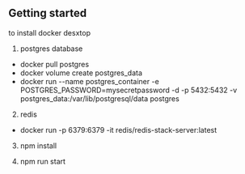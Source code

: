 ## Getting started

to install docker desxtop

1. postgres database
- docker pull postgres
- docker volume create postgres_data
- docker run --name postgres_container -e POSTGRES_PASSWORD=mysecretpassword -d -p 5432:5432 -v postgres_data:/var/lib/postgresql/data postgres

2. redis
- docker run -p 6379:6379 -it redis/redis-stack-server:latest

3. npm install 

4. npm run start
 

 